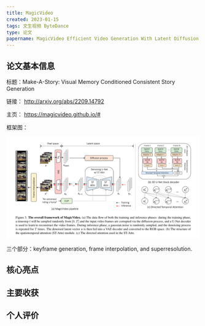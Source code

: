 ```yaml
---
title: MagicVideo
created: 2023-01-15
tags: 文生视频 ByteDance
type: 论文
papername: MagicVideo Efficient Video Generation With Latent Diffusion Models
---
```


## 论文基本信息

标题：Make-A-Story: Visual Memory Conditioned Consistent Story Generation

链接： http://arxiv.org/abs/2209.14792

主页： https://magicvideo.github.io/#

框架图：

![](img/Pasted%20image%2020230115225418.png)

三个部分：keyframe generation, frame interpolation, and superresolution.


## 核心亮点

## 主要收获

## 个人评价
